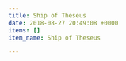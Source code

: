 ```yaml
---
title: Ship of Theseus
date: 2018-08-27 20:49:08 +0000
items: []
item_name: Ship of Theseus

---
```

